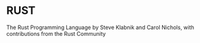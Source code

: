 # RUST
The Rust Programming Language by Steve Klabnik and Carol Nichols, with contributions from the Rust Community
